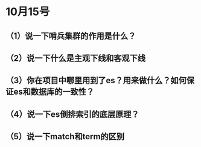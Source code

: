 # 10月15号

## （1）说一下哨兵集群的作用是什么？





## （2）说一下什么是主观下线和客观下线





## （3）你在项目中哪里用到了es？用来做什么？如何保证es和数据库的一致性？





## （4）说一下es倒排索引的底层原理？





## （5）说一下match和term的区别




